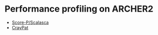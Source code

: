 # Performance profiling on ARCHER2

- [Score-P/Scalasca](https://cemac.github.io/pages/profiling/Performance-Profiling-with-Scalasca-and-ScoreP)
- [CrayPat](https://docs.archer2.ac.uk/user-guide/profile/#craypat)

